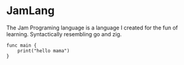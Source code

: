# JamLang 


The Jam Programing language is a language I created for the fun of learning. 
Syntactically resembling go and zig.

    func main {
        print("hello mama")
    }